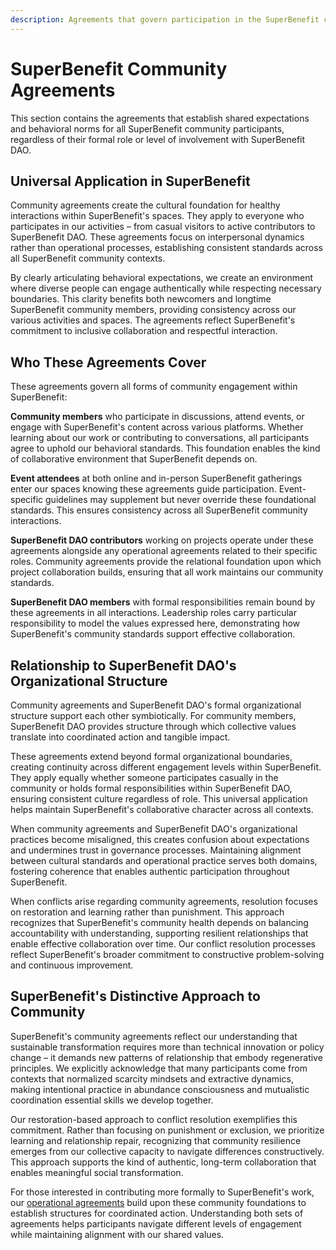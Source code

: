```yaml
---
description: Agreements that govern participation in the SuperBenefit community
---
```


# SuperBenefit Community Agreements

This section contains the agreements that establish shared expectations and behavioral norms for all SuperBenefit community participants, regardless of their formal role or level of involvement with SuperBenefit DAO.

## Universal Application in SuperBenefit

Community agreements create the cultural foundation for healthy interactions within SuperBenefit's spaces. They apply to everyone who participates in our activities – from casual visitors to active contributors to SuperBenefit DAO. These agreements focus on interpersonal dynamics rather than operational processes, establishing consistent standards across all SuperBenefit community contexts.

By clearly articulating behavioral expectations, we create an environment where diverse people can engage authentically while respecting necessary boundaries. This clarity benefits both newcomers and longtime SuperBenefit community members, providing consistency across our various activities and spaces. The agreements reflect SuperBenefit's commitment to inclusive collaboration and respectful interaction.

## Who These Agreements Cover

These agreements govern all forms of community engagement within SuperBenefit:

**Community members** who participate in discussions, attend events, or engage with SuperBenefit's content across various platforms. Whether learning about our work or contributing to conversations, all participants agree to uphold our behavioral standards. This foundation enables the kind of collaborative environment that SuperBenefit depends on.

**Event attendees** at both online and in-person SuperBenefit gatherings enter our spaces knowing these agreements guide participation. Event-specific guidelines may supplement but never override these foundational standards. This ensures consistency across all SuperBenefit community interactions.

**SuperBenefit DAO contributors** working on projects operate under these agreements alongside any operational agreements related to their specific roles. Community agreements provide the relational foundation upon which project collaboration builds, ensuring that all work maintains our community standards.

**SuperBenefit DAO members** with formal responsibilities remain bound by these agreements in all interactions. Leadership roles carry particular responsibility to model the values expressed here, demonstrating how SuperBenefit's community standards support effective collaboration.

## Relationship to SuperBenefit DAO's Organizational Structure

Community agreements and SuperBenefit DAO's formal organizational structure support each other symbiotically. For community members, SuperBenefit DAO provides structure through which collective values translate into coordinated action and tangible impact.

These agreements extend beyond formal organizational boundaries, creating continuity across different engagement levels within SuperBenefit. They apply equally whether someone participates casually in the community or holds formal responsibilities within SuperBenefit DAO, ensuring consistent culture regardless of role. This universal application helps maintain SuperBenefit's collaborative character across all contexts.

When community agreements and SuperBenefit DAO's organizational practices become misaligned, this creates confusion about expectations and undermines trust in governance processes. Maintaining alignment between cultural standards and operational practice serves both domains, fostering coherence that enables authentic participation throughout SuperBenefit.

When conflicts arise regarding community agreements, resolution focuses on restoration and learning rather than punishment. This approach recognizes that SuperBenefit's community health depends on balancing accountability with understanding, supporting resilient relationships that enable effective collaboration over time. Our conflict resolution processes reflect SuperBenefit's broader commitment to constructive problem-solving and continuous improvement.

## SuperBenefit's Distinctive Approach to Community

SuperBenefit's community agreements reflect our understanding that sustainable transformation requires more than technical innovation or policy change – it demands new patterns of relationship that embody regenerative principles. We explicitly acknowledge that many participants come from contexts that normalized scarcity mindsets and extractive dynamics, making intentional practice in abundance consciousness and mutualistic coordination essential skills we develop together.

Our restoration-based approach to conflict resolution exemplifies this commitment. Rather than focusing on punishment or exclusion, we prioritize learning and relationship repair, recognizing that community resilience emerges from our collective capacity to navigate differences constructively. This approach supports the kind of authentic, long-term collaboration that enables meaningful social transformation.

For those interested in contributing more formally to SuperBenefit's work, our [operational agreements](../dao/) build upon these community foundations to establish structures for coordinated action. Understanding both sets of agreements helps participants navigate different levels of engagement while maintaining alignment with our shared values.
